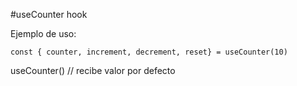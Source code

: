 #useCounter hook


Ejemplo de uso:

```
const { counter, increment, decrement, reset} = useCounter(10)
```

useCounter() // recibe valor por defecto 